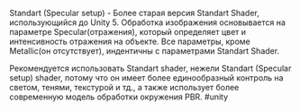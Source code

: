 Standart (Specular setup) - Более старая версия Standart Shader, использующийся до Unity 5. Обработка изображения основывается на параметре Specular(отражения), который определяет цвет и интенсивность отражения на объекте. Все параметры, кроме Metallic(он отсутствует), индентичны с параметрами Standart Shader.

Рекомендуется использовать Standart shader, нежели Standart (Specular setup) shader, потому что он имеет более единообразный контроль на светом, тенями, текстурой и тд., а также использует более современную модель обработки окружения PBR.
#unity 